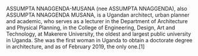 ASSUMPTA NNAGGENDA-MUSANA (nee ASSUMPTA NNAGGENDA), also ASSUMPTA NNAGGENDA MUSANA, is a Ugandan architect, urban planner and academic, who serves as a lecturer in the Department of Architecture and Physical Planning, in the College of Engineering, Design, Art and Technology, at Makerere University, the oldest and largest public university in Uganda. She was the first woman in Uganda to obtain a doctorate degree in architecture, and as of February 2019, the only one.[1]
